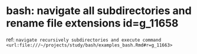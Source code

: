 
# bash: navigate all subdirectories and rename file extensions id=g_11658

ref: `navigate recursively subdirectories and execute command <url:file:///~/projects/study/bash/examples_bash.Rmd#r=g_11663>`
